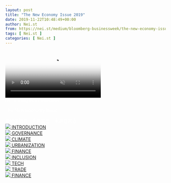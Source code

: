 ```yaml
---
layout: post
title: "The New Economy Issue 2019"
date: 2019-11-22T10:48:49+00:00
author: Nei.st
from: https://nei.st/medium/bloomberg-businessweek/the-new-economy-issue-2019
tags: [ Nei.st ]
categories: [ Nei.st ]
---
```


<article class="no-header post-8707 page type-page status-publish hentry" id="post-8707">
 <div class="entry-content aesop-entry-content">
  <link href="https://cdn.jsdelivr.net/gh/0nd1jyU39XQ/_/glyph/fonts/bloomberg/bw-font-face.css" id="blive2018-Avenir-min-css-css" media="all" rel="stylesheet" type="text/css"/>
  <div class="video-container" data-src="https://a-1257226215.file.myqcloud.com/streaming/video/bloomberg/1226258932.mp4" data-src-mobile="" data-src-tablet="" id="video-bg-5dcd170fd6b18">
   <video "="" autoplay="" class="video" id="container-video-bg-5dcd170fd6b18" loop="" muted="" playsinline="" poster="https://cdn.jsdelivr.net/gh/0nd1jyU39XQ/_/img/1/e52bf525ly1g8xrxdfj66j21jk0ocqnu.jpg">
    <source src="https://a-1257226215.file.myqcloud.com/streaming/video/bloomberg/1226258932.mp4" type="video/mp4"/>
   </video>
  </div>
  <div class="bb-row bb-bg--black section fp-section fp-table" data-anchor="row-nef-feed" data-anchor-label="row-nef-feed" style="height: 1044px;">
   <div class="fp-tableCell" style="height:1044px;">
    <div class="bb-row__content">
     <div class="bb-column">
      <div class="bb-wysiwyg">
       <div class="bhaas bhaas-30 bwlogo">
        <span style="color: #ffffff;">
         Bloomberg Businessweek
        </span>
       </div>
       <div class="bhaas bhaas-120">
        <p>
         <span style="color: #ffffff;">
          The New Economy Issue
         </span>
        </p>
       </div>
       <div class="AtGEoh1">
        <span class="AtGEoh1_f_UEsQZw" style="color: #ffffff;">
         新经济特刊：世界变迁，未来在何方
        </span>
       </div>
      </div>
      <div class="nef-feed bb-padding__bottom--120">
       <div class="feed-items">
        <div class="item">
         <a class="article-link" href="https://nei.st/medium/bloomberg/the-shocks-of-the-new-economy" rel="noopener noreferrer" target="_blank">
          <span class="img-wrapper">
           <img src="https://cdn.jsdelivr.net/gh/0nd1jyU39XQ/_/img/1/e52bf525ly1g94znxjypmj20nc0gotah.jpg"/>
          </span>
          <span class="article-title">
           INTRODUCTION
          </span>
         </a>
        </div>
        <div class="item">
         <a class="article-link" href="https://nei.st/medium/bloomberg/calling-all-strivers" rel="noopener noreferrer" target="_blank">
          <span class="img-wrapper">
           <img src="https://cdn.jsdelivr.net/gh/0nd1jyU39XQ/_/img/1/e52bf525ly1g94xqqpikyj20nc0goq4t.jpg"/>
          </span>
          <span class="article-title">
           GOVERNANCE
          </span>
         </a>
        </div>
        <div class="item">
         <a class="article-link" href="https://nei.st/medium/bloomberg/a-hard-life-on-the-river" rel="noopener noreferrer" target="_blank">
          <span class="img-wrapper">
           <img src="https://cdn.jsdelivr.net/gh/0nd1jyU39XQ/_/img/1/e52bf525ly1g92mkibdl6j20nc0gojrp.jpg"/>
          </span>
          <span class="article-title">
           CLIMATE
          </span>
         </a>
        </div>
       </div>
       <div class="feed-items">
        <div class="item">
         <a class="article-link" href="https://nei.st/medium/bloomberg/the-walking-city" rel="noopener noreferrer" target="_blank">
          <span class="img-wrapper">
           <img src="https://cdn.jsdelivr.net/gh/0nd1jyU39XQ/_/img/1/e52bf525ly1g94ztbogozj20nc0godiv.jpg"/>
          </span>
          <span class="article-title">
           URBANIZATION
          </span>
         </a>
        </div>
        <div class="item">
         <a class="article-link" href="https://nei.st/medium/bloomberg/indias-stressed-banks" rel="noopener noreferrer" target="_blank">
          <span class="img-wrapper">
           <img src="https://cdn.jsdelivr.net/gh/0nd1jyU39XQ/_/img/1/e52bf525ly1g94yruom3xj20nc0godj4.jpg"/>
          </span>
          <span class="article-title">
           FINANCE
          </span>
         </a>
        </div>
        <div class="item">
         <a class="article-link" href="https://nei.st/medium/bloomberg/global-fertility-crash" rel="noopener noreferrer" target="_blank">
          <span class="img-wrapper">
           <img src="https://cdn.jsdelivr.net/gh/0nd1jyU39XQ/_/img/1/e52bf525ly1g94zgtwfcdj20nc0go40e.jpg"/>
          </span>
          <span class="article-title">
           INCLUSION
          </span>
         </a>
        </div>
       </div>
       <div class="feed-items">
        <div class="item">
         <a class="article-link" href="https://nei.st/medium/bloomberg/temple-of-the-sun" rel="noopener noreferrer" target="_blank">
          <span class="img-wrapper">
           <img src="https://cdn.jsdelivr.net/gh/0nd1jyU39XQ/_/img/1/e52bf525ly1g94z1onharj20nc0gon0j.jpg"/>
          </span>
          <span class="article-title">
           TECH
          </span>
         </a>
        </div>
        <div class="item">
         <a class="article-link" href="https://nei.st/medium/bloomberg/drivers-and-disrupters" rel="noopener noreferrer" target="_blank">
          <span class="img-wrapper">
           <img src="https://cdn.jsdelivr.net/gh/0nd1jyU39XQ/_/img/1/e52bf525ly1g94ns40awgj20nc0godjg.jpg"/>
          </span>
          <span class="article-title">
           TRADE
          </span>
         </a>
        </div>
        <div class="item">
         <a class="article-link" href="https://nei.st/medium/bloomberg/paying-with-plastic" rel="noopener noreferrer" target="_blank">
          <span class="img-wrapper">
           <img src="https://cdn.jsdelivr.net/gh/0nd1jyU39XQ/_/img/1/e52bf525ly1g94yuuo7pgj20nc0godjm.jpg"/>
          </span>
          <span class="article-title">
           FINANCE
          </span>
         </a>
        </div>
       </div>
      </div>
     </div>
    </div>
   </div>
  </div>
 </div>
 <footer class="entry-footer">
 </footer>
</article>
